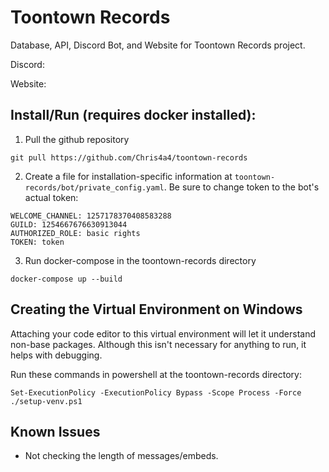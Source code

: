 # Toontown Records
Database, API, Discord Bot, and Website for Toontown Records project.

Discord: 

Website: 

## Install/Run (requires docker installed):

1. Pull the github repository
```
git pull https://github.com/Chris4a4/toontown-records
```

2. Create a file for installation-specific information at ``toontown-records/bot/private_config.yaml``. Be sure to change token to the bot's actual token:
```
WELCOME_CHANNEL: 1257178370408583288
GUILD: 1254667676630913044
AUTHORIZED_ROLE: basic rights
TOKEN: token
```

3. Run docker-compose in the toontown-records directory
```
docker-compose up --build
```

## Creating the Virtual Environment on Windows
Attaching your code editor to this virtual environment will let it understand non-base packages. Although this isn't necessary for anything to run, it helps with debugging.

Run these commands in powershell at the toontown-records directory:
```
Set-ExecutionPolicy -ExecutionPolicy Bypass -Scope Process -Force
./setup-venv.ps1
```

## Known Issues

- Not checking the length of messages/embeds.